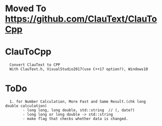 # Moved To https://github.com/ClauText/ClauToCpp

# ClauToCpp
      Convert ClauText to CPP
      With ClauText.h, VisualStudio2017(use C++17 option?), Windows10

# ToDo
      1. for Number Calculation, More Fast and Same Result.(chk long double calculation)
            - long long, long double, std::string  // (, date?)
            - long long or long double -> std::string
            - make flag that checks whether data is changed.
      
